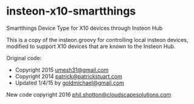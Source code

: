 # insteon-x10-smartthings
Smartthings Device Type for X10 devices through Insteon Hub

This is a copy of the insteon.groovy for controlling local insteon devices, modified to support
X10 devices that are known to the Insteon Hub.

Original code:
 *  Copyright 2015 umesh31@gmail.com
 *  Copyright 2014 patrick@patrickstuart.com
 *  Updated 1/4/15 by goldmichael@gmail.com

New code copyright 2016 phil.shotton@cloudscapesolutions.com

